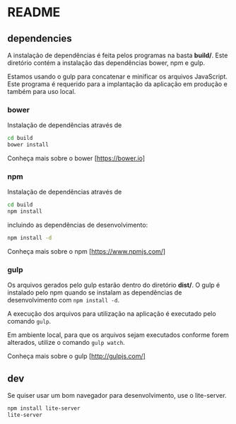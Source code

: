 README
=======

## dependencies

A instalação de dependências é feita pelos programas na basta **build/**. Este diretório contém 
a instalação das dependências bower, npm e gulp.

Estamos usando o gulp para concatenar e minificar os arquivos JavaScript. Este programa é requerido 
para a implantação da aplicação em produção e também para uso local.

### bower

Instalação de dependências através de 

```sh
cd build
bower install  
```

Conheça mais sobre o bower [https://bower.io]

### npm

Instalação de dependências através de 

```sh
cd build
npm install
```

incluindo as dependências de desenvolvimento:

```sh
npm install -d
```

Conheça mais sobre o npm [https://www.npmjs.com/]

### gulp

Os arquivos gerados pelo gulp estarão dentro do diretório **dist/**. O gulp é instalado pelo 
npm quando se instalam as dependências de desenvolvimento com `npm install -d`.

A execução dos arquivos para utilização na aplicação é executado pelo comando `gulp`.

Em ambiente local, para que os arquivos sejam executados conforme forem alterados, utilize o
comando `gulp watch`.

Conheça mais sobre o gulp [http://gulpjs.com/]

## dev

Se quiser usar um bom navegador para desenvolvimento, use o lite-server.

```sh
npm install lite-server
lite-server
```
